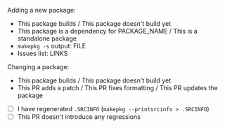  <!--
Please fill in this template.

- Use a meaningful title for the pull request. Include the name of the package
- Test the changes (Compile and run if possible)
- Use GitHub comamnds. Example: "Closes #4" (will automatically close Issue 4 upon merge)

Select one of these and delete the others:
 -->

Adding a new package:
- This package builds / This package doesn't build yet
- This package is a dependency for PACKAGE_NAME / This is a standalone package
- `makepkg -s` output: FILE
- Issues list: LINKS

Changing a package:
- This package builds / This package doesn't build yet
- This PR adds a patch / This PR fixes formatting / This PR updates the package
- [ ] I have regenerated `.SRCINFO` (`makepkg --printsrcinfo > .SRCINFO`)
- [ ] This PR doesn't introduce any regressions
